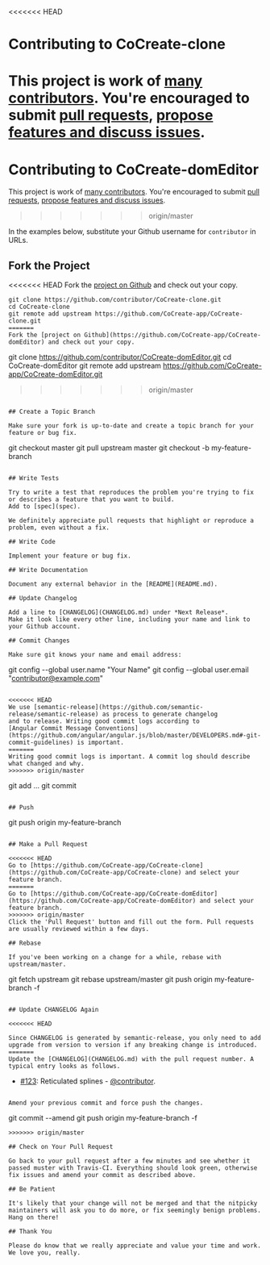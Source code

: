<<<<<<< HEAD
# Contributing to CoCreate-clone

This project is work of [many contributors](https://github.com/CoCreate-app/CoCreate-clone/graphs/contributors).
You're encouraged to submit [pull requests](https://github.com/CoCreate-app/CoCreate-clone/pulls),
[propose features and discuss issues](https://github.com/CoCreate-app/CoCreate-clone/issues).
=======
# Contributing to CoCreate-domEditor

This project is work of [many contributors](https://github.com/CoCreate-app/CoCreate-domEditor/graphs/contributors).
You're encouraged to submit [pull requests](https://github.com/CoCreate-app/CoCreate-domEditor/pulls),
[propose features and discuss issues](https://github.com/CoCreate-app/CoCreate-domEditor/issues).
>>>>>>> origin/master

In the examples below, substitute your Github username for `contributor` in URLs.

## Fork the Project

<<<<<<< HEAD
Fork the [project on Github](https://github.com/CoCreate-app/CoCreate-clone) and check out your copy.

```
git clone https://github.com/contributor/CoCreate-clone.git
cd CoCreate-clone
git remote add upstream https://github.com/CoCreate-app/CoCreate-clone.git
=======
Fork the [project on Github](https://github.com/CoCreate-app/CoCreate-domEditor) and check out your copy.

```
git clone https://github.com/contributor/CoCreate-domEditor.git
cd CoCreate-domEditor
git remote add upstream https://github.com/CoCreate-app/CoCreate-domEditor.git
>>>>>>> origin/master
```

## Create a Topic Branch

Make sure your fork is up-to-date and create a topic branch for your feature or bug fix.

```
git checkout master
git pull upstream master
git checkout -b my-feature-branch
```

## Write Tests

Try to write a test that reproduces the problem you're trying to fix or describes a feature that you want to build.
Add to [spec](spec).

We definitely appreciate pull requests that highlight or reproduce a problem, even without a fix.

## Write Code

Implement your feature or bug fix.

## Write Documentation

Document any external behavior in the [README](README.md).

## Update Changelog

Add a line to [CHANGELOG](CHANGELOG.md) under *Next Release*.
Make it look like every other line, including your name and link to your Github account.

## Commit Changes

Make sure git knows your name and email address:

```
git config --global user.name "Your Name"
git config --global user.email "contributor@example.com"
```

<<<<<<< HEAD
We use [semantic-release](https://github.com/semantic-release/semantic-release) as process to generate changelog
and to release. Writing good commit logs according to 
[Angular Commit Message Conventions](https://github.com/angular/angular.js/blob/master/DEVELOPERS.md#-git-commit-guidelines) is important.
=======
Writing good commit logs is important. A commit log should describe what changed and why.
>>>>>>> origin/master

```
git add ...
git commit
```

## Push

```
git push origin my-feature-branch
```

## Make a Pull Request

<<<<<<< HEAD
Go to [https://github.com/CoCreate-app/CoCreate-clone](https://github.com/CoCreate-app/CoCreate-clone) and select your feature branch.
=======
Go to [https://github.com/CoCreate-app/CoCreate-domEditor](https://github.com/CoCreate-app/CoCreate-domEditor) and select your feature branch.
>>>>>>> origin/master
Click the 'Pull Request' button and fill out the form. Pull requests are usually reviewed within a few days.

## Rebase

If you've been working on a change for a while, rebase with upstream/master.

```
git fetch upstream
git rebase upstream/master
git push origin my-feature-branch -f
```

## Update CHANGELOG Again

<<<<<<< HEAD

Since CHANGELOG is generated by semantic-release, you only need to add upgrade from version to version if any breaking change is introduced.
=======
Update the [CHANGELOG](CHANGELOG.md) with the pull request number. A typical entry looks as follows.

```
* [#123](https://github.com/CoCreate-app/CoCreate-domEditor/pull/123): Reticulated splines - [@contributor](https://github.com/contributor).
```

Amend your previous commit and force push the changes.

```
git commit --amend
git push origin my-feature-branch -f
```
>>>>>>> origin/master

## Check on Your Pull Request

Go back to your pull request after a few minutes and see whether it passed muster with Travis-CI. Everything should look green, otherwise fix issues and amend your commit as described above.

## Be Patient

It's likely that your change will not be merged and that the nitpicky maintainers will ask you to do more, or fix seemingly benign problems. Hang on there!

## Thank You

Please do know that we really appreciate and value your time and work. We love you, really.